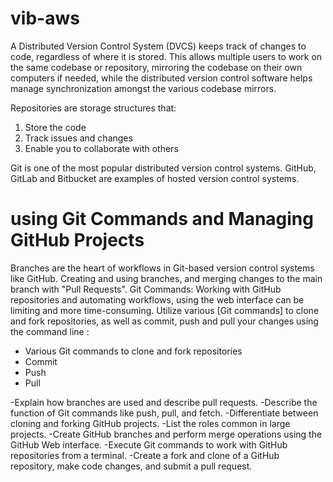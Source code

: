 # vib-aws
A Distributed Version Control System (DVCS) keeps track of changes to code, regardless of where it is stored. This allows multiple users to work on the same codebase or repository, mirroring the codebase on their own computers if needed, while the distributed version control software helps manage synchronization amongst the various codebase mirrors.

Repositories are storage structures that:
1. Store the code
2. Track issues and changes
3. Enable you to collaborate with others

Git is one of the most popular distributed version control systems. GitHub, GitLab and Bitbucket are examples of hosted version control systems.

# using Git Commands and Managing GitHub Projects
Branches are the heart of workflows in Git-based version control systems like GitHub. 
Creating and using branches, and merging changes to the main branch with "Pull Requests". 
Git Commands: Working with GitHub repositories and automating workflows, using the web interface can be limiting and more time-consuming. 
Utilize various [Git commands] to clone and fork repositories, as well as commit, push and pull your changes using the command line : 

   - Various Git commands to clone and fork repositories
   - Commit
   - Push
   - Pull
   
-Explain how branches are used and describe pull requests.
-Describe the function of Git commands like push, pull, and fetch.
-Differentiate between cloning and forking GitHub projects.
-List the roles common in large projects.
-Create GitHub branches and perform merge operations using the GitHub Web interface.
-Execute Git commands to work with GitHub repositories from a terminal.
-Create a fork and clone of a GitHub repository, make code changes, and submit a pull request.

